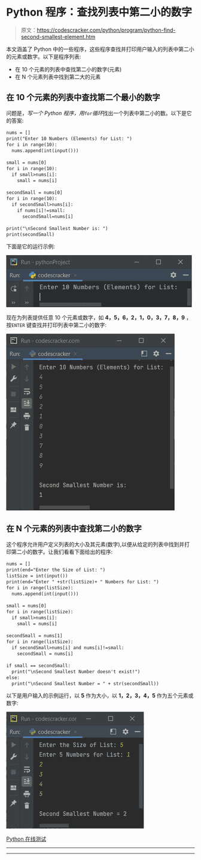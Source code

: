 # Python 程序：查找列表中第二小的数字

> 原文：<https://codescracker.com/python/program/python-find-second-smallest-element.htm>

本文涵盖了 Python 中的一些程序，这些程序查找并打印用户输入的列表中第二小的元素或数字。以下是程序列表:

*   在 10 个元素的列表中查找第二小的数字(元素)
*   在 N 个元素列表中找到第二大的元素

## 在 10 个元素的列表中查找第二个最小的数字

问题是，*写一个 Python 程序，用`for`循环*找出一个列表中第二小的数。以下是它的答案:

```
nums = []
print("Enter 10 Numbers (Elements) for List: ")
for i in range(10):
  nums.append(int(input()))

small = nums[0]
for i in range(10):
  if small>nums[i]:
    small = nums[i]

secondSmall = nums[0]
for i in range(10):
  if secondSmall>nums[i]:
    if nums[i]!=small:
      secondSmall=nums[i]

print("\nSecond Smallest Number is: ")
print(secondSmall)
```

下面是它的运行示例:

![python find second smallest number in list](img/de19051eca03d5a085180fae3468d2cf.png)

现在为列表提供任意 10 个元素或数字，如 **4，5，6，2，1，0，3，7，8，9** ，按`ENTER` 键查找并打印列表中第二小的数字:

![find second smallest number in list python](img/a5c0d46b5f8e5106319c696f29d69f6c.png)

## 在 N 个元素的列表中查找第二小的数字

这个程序允许用户定义列表的大小及其元素(数字),以便从给定的列表中找到并打印第二小的数字。让我们看看下面给出的程序:

```
nums = []
print(end="Enter the Size of List: ")
listSize = int(input())
print(end="Enter " +str(listSize)+ " Numbers for List: ")
for i in range(listSize):
  nums.append(int(input()))

small = nums[0]
for i in range(listSize):
  if small>nums[i]:
    small = nums[i]

secondSmall = nums[1]
for i in range(listSize):
  if secondSmall>nums[i] and nums[i]!=small:
    secondSmall = nums[i]

if small == secondSmall:
  print("\nSecond Smallest Number doesn't exist!")
else:
  print("\nSecond Smallest Number = " + str(secondSmall))
```

以下是用户输入的示例运行，以 **5** 作为大小，以 **1，2，3，4，5** 作为五个元素或数字:

![find second smallest element in list python](img/34dcbcf060c57b6e527e1157a22d3199.png)

[Python 在线测试](/exam/showtest.php?subid=10)

* * *

* * *